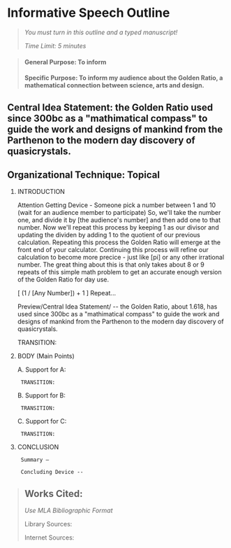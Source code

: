 # Informative Speech Outline

> *You must turn in this outline and a typed manuscript!*
>
> *Time Limit: 5 minutes*

> #### General Purpose: To inform
>
> #### Specific Purpose: To inform my audience about the Golden Ratio, a mathematical connection between science, arts and design.

## Central Idea Statement: the Golden Ratio used since 300bc as a "mathimatical compass" to guide the work and designs of mankind from the Parthenon to the modern day discovery of quasicrystals.

## Organizational Technique: Topical

1. INTRODUCTION
    
    Attention Getting Device - Someone pick a number between 1 and 10 (wait for an audience member to participate) So, we'll take the number one, and divide it by [the audience's number] and then add one to that number.  Now we'll repeat this process by keeping 1 as our divisor and updating the dividen by adding 1 to the quotient of our previous calculation.  Repeating this process the Golden Ratio will emerge at the front end of your calculator.  Continuing this process will refine our calculation to become more precice - just like [pi] or any other irrational number.  The great thing about this is that only takes about 8 or 9 repeats of this simple math problem to get an accurate enough version of the Golden Ratio for day use.
    
    [ (1 / [Any Number]) + 1 ] Repeat...
    
    Preview/Central Idea Statement/ -- the Golden Ratio, about 1.618, has used since 300bc as a "mathimatical compass" to guide the work and designs of mankind from the Parthenon to the modern day discovery of quasicrystals.
    
    TRANSITION:
    
2. BODY (Main Points)
    
    A. 
        Support for A:
        
        TRANSITION:
        
    B. 
        Support for B:
        
        TRANSITION:
    C. 
        Support for C:
        
        TRANSITION:
        
3. CONCLUSION
        
        Summary –
        
        Concluding Device --

> ## Works Cited:
> *Use MLA Bibliographic Format*
>
> Library Sources:
>
> Internet Sources:

